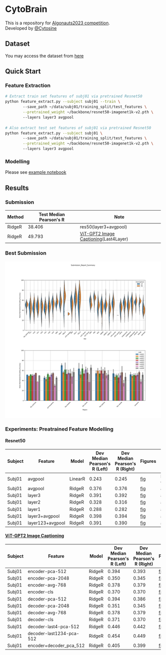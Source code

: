 # CytoBrain

This is a repository for [Algonauts2023 competition](http://algonauts.csail.mit.edu).  
Developed by [@Cytosine](https://github.com/Catosine)

## Dataset
You may access the dataset from [here](https://naturalscenesdataset.org)

## Quick Start
### Feature Extraction
```Bash
# Extract train set features of subj01 via pretrained Resnet50
python feature_extract.py --subject subj01 --train \ 
        --save_path ~/data/subj01/training_split/test_features \
        --pretrained_weight ~/backbone/resnet50-imagenet1k-v2.pth \ 
        --layers layer3 avgpool

# Also extract test set features of subj01 via pretrained Resnet50
python feature_extract.py --subject subj01 \ 
        --save_path ~/data/subj01/training_split/test_features \
        --pretrained_weight ~/backbone/resnet50-imagenet1k-v2.pth \ 
        --layers layer3 avgpool
```
### Modelling
Please see [example notebook](example.ipynb)

## Results
### Submission
| Method | Test Median Pearson's R | Note                  |  
| ------ | ----------------------- | --------------------- |  
| RidgeR | 38.406                  | res50(layer3+avgpool) |
| RidgeR | 49.793                  | [ViT-GPT2 Image Captioning](https://huggingface.co/nlpconnect/vit-gpt2-image-captioning)(Last4Layer) |  

### Best Submission
![fig](./img/Submission_Report_Summary.svg)

### Experiments: Preatrained Feature Modelling
#### Resnet50
| Subject | Feature          | Model   | Dev Median Pearson's R (Left) | Dev Median Pearson's R (Right) | Figures                                           | Note     |  
| ------  | ---------------- | ------- | ----------------------------- | ------------------------------ | ------------------------------------------------- | -------- |  
| Subj01  | avgpool | LinearR | 0.243                         | 0.245                          | [fig](./img/resnet/linear_regression_baseline/histogram_pearson_20230308144134.png) | baseline/random crop 256 |
| Subj01  | avgpool | RidgeR  | 0.376                         | 0.376                          | [fig](./img/resnet/ridge_resnet50_full_img_alpha_2e4/histogram_pearson_20230309171821.png) | alpha=2e4 |
| Subj01  | layer3  | RidgeR  | 0.391                         | 0.392                          | [fig](./img/resnet/ridge_resnet50_layer3_full_img_alpha_1e3/histogram_pearson_20230314103838.png) | alpha=1e3/avgpool |
| Subj01  | layer2  | RidgeR  | 0.328                         | 0.316                          | [fig](./img/resnet/ridge_resnet50_layer2_full_img_alpha_1e2/histogram_pearson_20230314105409.png) | alpha=1e2/avgpool |
| Subj01  | layer1  | RidgeR  | 0.288                         | 0.282                          | [fig](./img/resnet/ridge_resnet50_layer1_full_img_alpha_1e1/histogram_pearson_20230314110252.png) | alpha=1e1/avgpool |
| Subj01  | layer3+avgpool | RidgeR  | 0.398                         | 0.394                          | [fig](./img/resnet/ridge_resnet50_layer3%2Bavgpool_full_img_alpha_1e4/histogram_pearson_20230314144609.png) | alpha=1e4 |
| Subj01  | layer123+avgpool | RidgeR  | 0.391                         | 0.390                          | [fig](./img/resnet/ridge_resnet50_layer1234_img_alpha_1e3/histogram_pearson_20230314152330.png) | alpha=1e3 |

#### [ViT-GPT2 Image Captioning](https://huggingface.co/nlpconnect/vit-gpt2-image-captioning)
| Subject | Feature          | Model   | Dev Median Pearson's R (Left) | Dev Median Pearson's R (Right) | Figures                                           | Note     |  
| ------  | ---------------- | ------- | ----------------------------- | ------------------------------ | ------------------------------------------------- | -------- |  
| Subj01  | encoder-pca-512 | RidgeR  | 0.394                         | 0.393                          | [fig](./img/ridge_vit-gpt2-image-captioning_encoder_512_alpha_1/histogram_pearson_20230403181928.png) | alpha=1 |
| Subj01  | encoder-pca-2048 | RidgeR  | 0.350                         | 0.345                          | [fig](./img/ridge_vit-gpt2-image-captioning_encoder_alpha_1e4/histogram_pearson_20230403153120.png) | alpha=1e4 |
| Subj01  | encoder-avg-768 | RidgeR  | 0.378                         | 0.379                          | [fig](./img/ridge_vit-gpt2-image-captioning_encoder_768_alpha_1e4/histogram_pearson_20230404154228.png) | alpha=1e4 |
| Subj01  | encoder-cls | RidgeR  | 0.370                         | 0.370                          | [fig](./img/ridge_vit-gpt2-image-captioning_encoder_cls_alpha_1e4/histogram_pearson_20230404162304.png) | alpha=1e4 |
| Subj01  | decoder-pca-512 | RidgeR  | 0.394                         | 0.386                          | [fig](./img/ridge_vit-gpt2-image-captioning_decoder_pca_512_alpha_5e3/histogram_pearson_20230407145836.png) | alpha=5e3 |
| Subj01  | decoder-pca-2048 | RidgeR  | 0.351                         | 0.345                          | [fig](./img/ridge_vit-gpt2-image-captioning_decoder_pca_2048_alpha_2e4/histogram_pearson_20230407143730.png) | alpha=2e4 |
| Subj01  | decoder-avg-768 | RidgeR  | 0.378                         | 0.379                          | [fig](./img/ridge_vit-gpt2-image-captioning_decoder_avg_768_alpha_1e4/histogram_pearson_20230407152340.png) | alpha=1e4 |
| Subj01  | decoder-cls | RidgeR  | 0.371                         | 0.370                          | [fig](./img/ridge_vit-gpt2-image-captioning_decoder_cls_alpha_1e4/histogram_pearson_20230407152957.png) | alpha=1e4 |
| Subj01  | decoder-last4-pca-512 | RidgeR  | 0.446                         | 0.442                          | [fig](./img/ridge_vit-gpt2-image-captioning_decoder_last4_pca_512_alpha_2e3/histogram_pearson_20230410133526.png) | alpha=2e3 |
| Subj01  | decoder-last1234-pca-512 | RidgeR  | 0.454                         | 0.449                          | [fig](./img/ridge_vit-gpt2-image-captioning_decoder_last1234_pca_512_alpha_5e5/histogram_pearson_20230410135111.png) | alpha=5e5 |
| Subj01  | encoder+decoder_pca_512 | RidgeR  | 0.405                         | 0.399                          | [fig](./img/ridge_vit-gpt2-image-captioning_encoder_pca_512%2Bdecoder_pca_512_alpha_1e6/histogram_pearson_20230407154405.png) | alpha=1e6 |
